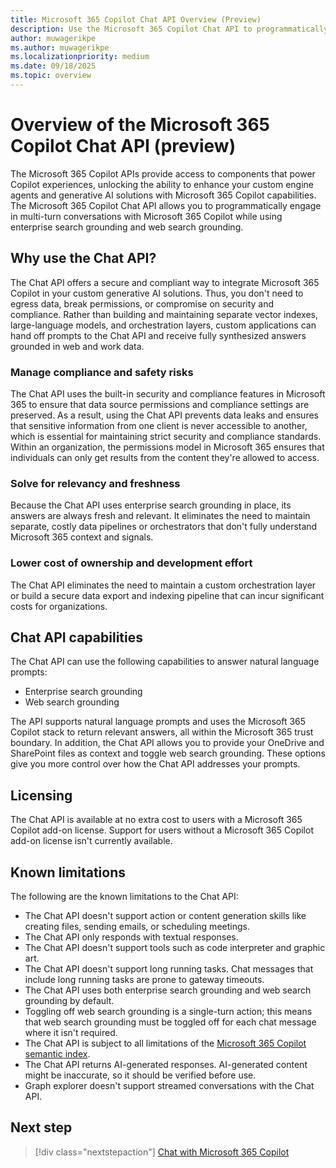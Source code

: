 ```yaml
---
title: Microsoft 365 Copilot Chat API Overview (Preview)
description: Use the Microsoft 365 Copilot Chat API to programmatically start and continue conversations with Microsoft 365 Copilot.
author: muwagerikpe
ms.author: muwagerikpe
ms.localizationpriority: medium
ms.date: 09/18/2025
ms.topic: overview
---
```


# Overview of the Microsoft 365 Copilot Chat API (preview)

The Microsoft 365 Copilot APIs provide access to components that power Copilot experiences, unlocking the ability to enhance your custom engine agents and generative AI solutions with Microsoft 365 Copilot capabilities. The Microsoft 365 Copilot Chat API allows you to programmatically engage in multi-turn conversations with Microsoft 365 Copilot while using enterprise search grounding and web search grounding.

## Why use the Chat API?

The Chat API offers a secure and compliant way to integrate Microsoft 365 Copilot in your custom generative AI solutions. Thus, you don't need to egress data, break permissions, or compromise on security and compliance. Rather than building and maintaining separate vector indexes, large-language models, and orchestration layers, custom applications can hand off prompts to the Chat API and receive fully synthesized answers grounded in web and work data.

### Manage compliance and safety risks

The Chat API uses the built-in security and compliance features in Microsoft 365 to ensure that data source permissions and compliance settings are preserved. As a result, using the Chat API prevents data leaks and ensures that sensitive information from one client is never accessible to another, which is essential for maintaining strict security and compliance standards. Within an organization, the permissions model in Microsoft 365 ensures that individuals can only get results from the content they're allowed to access.

### Solve for relevancy and freshness

Because the Chat API uses enterprise search grounding in place, its answers are always fresh and relevant. It eliminates the need to maintain separate, costly data pipelines or orchestrators that don't fully understand Microsoft 365 context and signals.

### Lower cost of ownership and development effort

The Chat API eliminates the need to maintain a custom orchestration layer or build a secure data export and indexing pipeline that can incur significant costs for organizations.

## Chat API capabilities

The Chat API can use the following capabilities to answer natural language prompts:

- Enterprise search grounding
- Web search grounding

The API supports natural language prompts and uses the Microsoft 365 Copilot stack to return relevant answers, all within the Microsoft 365 trust boundary. In addition, the Chat API allows you to provide your OneDrive and SharePoint files as context and toggle web search grounding. These options give you more control over how the Chat API addresses your prompts.

## Licensing

The Chat API is available at no extra cost to users with a Microsoft 365 Copilot add-on license. Support for users without a Microsoft 365 Copilot add-on license isn't currently available.

## Known limitations

The following are the known limitations to the Chat API:

- The Chat API doesn't support action or content generation skills like creating files, sending emails, or scheduling meetings.
- The Chat API only responds with textual responses.
- The Chat API doesn't support tools such as code interpreter and graphic art.
- The Chat API doesn't support long running tasks. Chat messages that include long running tasks are prone to gateway timeouts.
- The Chat API uses both enterprise search grounding and web search grounding by default.
- Toggling off web search grounding is a single-turn action; this means that web search grounding must be toggled off for each chat message where it isn't required.
- The Chat API is subject to all limitations of the [Microsoft 365 Copilot semantic index](/microsoftsearch/semantic-index-for-copilot).
- The Chat API returns AI-generated responses. AI-generated content might be inaccurate, so it should be verified before use.
- Graph explorer doesn't support streamed conversations with the Chat API.

## Next step

> [!div class="nextstepaction"]
> [Chat with Microsoft 365 Copilot](copilotroot-post-conversations.md)
